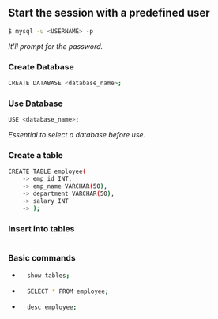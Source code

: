 ## Start the session with a predefined user
```bash
$ mysql -u <USERNAME> -p
```
*It'll prompt for the password.*


### Create Database
```bash
CREATE DATABASE <database_name>;
```

### Use Database
```bash
USE <database_name>;
```
*Essential to select a database before use.*

### Create a table
```bash
CREATE TABLE employee(
    -> emp_id INT,
    -> emp_name VARCHAR(50),
    -> department VARCHAR(50),
    -> salary INT
    -> );
```

### Insert into tables

```bash

```

### Basic commands
- ```bash
    show tables;
  ```

- ```bash
    SELECT * FROM employee;
  ```  

- ```bash
    desc employee;
  ```
